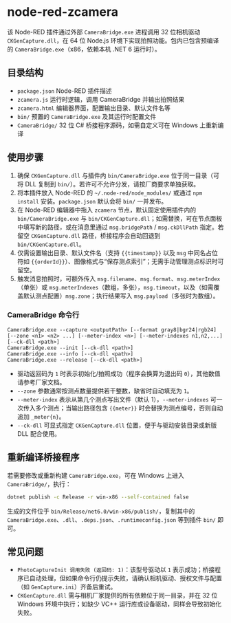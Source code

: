 # node-red-zcamera

该 Node-RED 插件通过外部 `CameraBridge.exe` 进程调用 32 位相机驱动 `CKGenCapture.dll`，在 64 位 Node.js 环境下实现拍照功能。包内已包含预编译的 `CameraBridge.exe`（x86，依赖本机 .NET 6 运行时）。

## 目录结构

- `package.json` Node-RED 插件描述
- `zcamera.js` 运行时逻辑，调用 CameraBridge 并输出拍照结果
- `zcamera.html` 编辑器界面，配置输出目录、默认文件名等
- `bin/` 预置的 `CameraBridge.exe` 及其运行时配置文件
- `CameraBridge/` 32 位 C# 桥接程序源码，如需自定义可在 Windows 上重新编译

## 使用步骤

1. 确保 `CKGenCapture.dll` 与插件内 `bin/CameraBridge.exe` 位于同一目录（可将 DLL 复制到 `bin/`）。若许可不允许分发，请按厂商要求单独获取。
2. 将本插件放入 Node-RED 的 `~/.node-red/node_modules/` 或通过 `npm install` 安装。`package.json` 默认会将 `bin/` 一并发布。
3. 在 Node-RED 编辑器中拖入 `zcamera` 节点，默认固定使用插件内的 `bin/CameraBridge.exe` 与 `bin/CKGenCapture.dll`；如需替换，可在节点面板中填写新的路径，或在消息里通过 `msg.bridgePath` / `msg.ckDllPath` 指定。若留空 `CKGenCapture.dll` 路径，桥接程序会自动回退到 `bin/CKGenCapture.dll`。
4. 仅需设置输出目录、默认文件名（支持 `{{timestamp}}` 以及 `msg` 中同名占位符如 `{{orderId}}`）、图像格式与“保存测点索引”；无需手动管理测点标识时可留空。
5. 触发消息拍照时，可额外传入 `msg.filename`、`msg.format`、`msg.meterIndex`（单张）或 `msg.meterIndexes`（数组，多张），`msg.timeout`，以及（如需覆盖默认测点配置）`msg.zone`；执行结果写入 `msg.payload`（多张时为数组）。

### CameraBridge 命令行

```text
CameraBridge.exe --capture <outputPath> [--format gray8|bgr24|rgb24] [--zone <n1> <n2> ...] [--meter-index <n>] [--meter-indexes n1,n2,...] [--ck-dll <path>]
CameraBridge.exe --init [--ck-dll <path>]
CameraBridge.exe --info [--ck-dll <path>]
CameraBridge.exe --release [--ck-dll <path>]
```

- 驱动返回码为 `1` 时表示初始化/拍照成功（程序会换算为退出码 `0`），其他数值请参考厂家文档。
- `--zone` 参数通常按测点数量提供若干整数，缺省时自动填充为 `1`。
- `--meter-index` 表示从第几个测点写出文件（默认 1），`--meter-indexes` 可一次传入多个测点；当输出路径包含 `{{meter}}` 时会替换为测点编号，否则自动追加 `_meter{n}`。
- `--ck-dll` 可显式指定 `CKGenCapture.dll` 位置，便于与驱动安装目录或新版 DLL 配合使用。

## 重新编译桥接程序

若需要修改或重新构建 `CameraBridge.exe`，可在 Windows 上进入 `CameraBridge/`，执行：

```bash
dotnet publish -c Release -r win-x86 --self-contained false
```

生成的文件位于 `bin/Release/net6.0/win-x86/publish/`，复制其中的 `CameraBridge.exe`、`.dll`、`.deps.json`、`.runtimeconfig.json` 等到插件 `bin/` 即可。

## 常见问题

- `PhotoCaptureInit 调用失败 (返回码: 1)`：该型号驱动以 `1` 表示成功；桥接程序已自动处理，但如果命令行仍提示失败，请确认相机驱动、授权文件与配置（如 `GenCapture.ini`）齐备后重试。
- `CKGenCapture.dll` 需与相机厂家提供的所有依赖位于同一目录，并在 32 位 Windows 环境中执行；如缺少 VC++ 运行库或设备驱动，同样会导致初始化失败。
